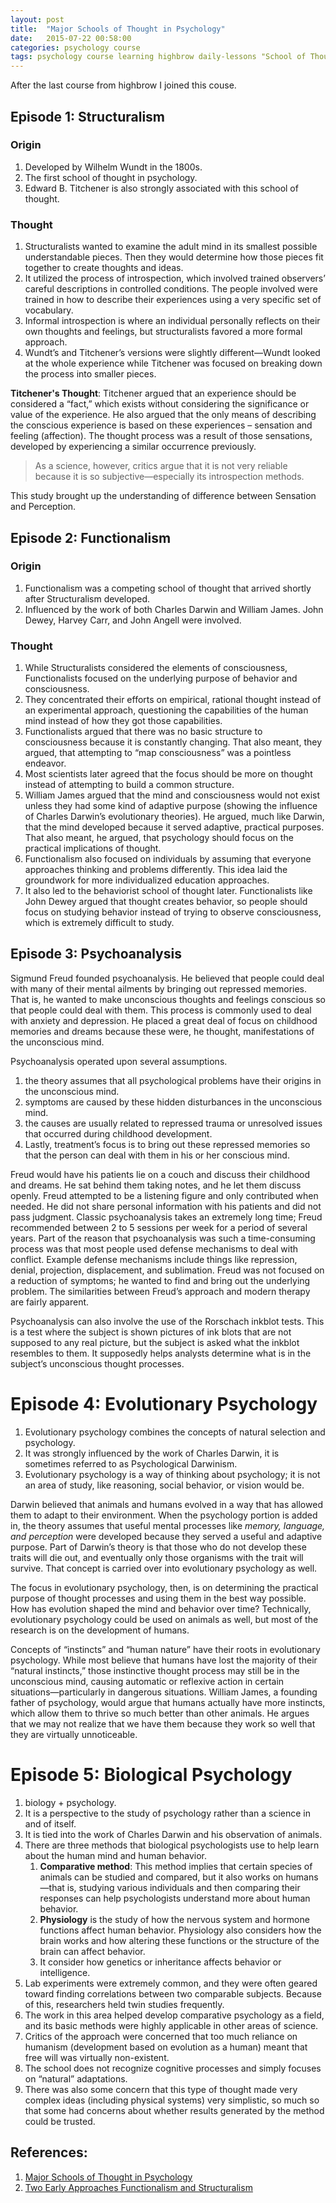 ```yaml
---
layout: post
title:  "Major Schools of Thought in Psychology"
date:   2015-07-22 00:58:00
categories: psychology course
tags: psychology course learning highbrow daily-lessons "School of Thought"
---
```


After the last course from highbrow I joined this couse.

## Episode 1: Structuralism

### Origin

1. Developed by Wilhelm Wundt in the 1800s.
2. The first school of thought in psychology.
3. Edward B. Titchener is also strongly associated with this school of thought.

### Thought

1. Structuralists wanted to examine the adult mind in its smallest possible understandable pieces. Then they would determine how those pieces fit together to create thoughts and ideas.
2. It utilized the process of introspection, which involved trained observers’ careful descriptions in controlled conditions. The people involved were trained in how to describe their experiences using a very specific set of vocabulary.
3. Informal introspection is where an individual personally reflects on their own thoughts and feelings, but structuralists favored a more formal approach. 
4. Wundt’s and Titchener’s versions were slightly different—Wundt looked at the whole experience while Titchener was focused on breaking down the process into smaller pieces.

**Titchener's Thought**: Titchener argued that an experience should be considered a “fact,” which exists without considering the significance or value of the experience. He also argued that the only means of describing the conscious experience is based on these experiences – sensation and feeling (affection). The thought process was a result of those sensations, developed by experiencing a similar occurrence previously.

> As a science, however, critics argue that it is not very reliable because it is so subjective—especially its introspection methods.

This study brought up the understanding of difference between Sensation and Perception.

## Episode 2: Functionalism

### Origin

1. Functionalism was a competing school of thought that arrived shortly after Structuralism developed.
2. Influenced by the work of both Charles Darwin and William James. John Dewey, Harvey Carr, and John Angell were involved.

### Thought

1. While Structuralists considered the elements of consciousness, Functionalists focused on the underlying purpose of behavior and consciousness.
2. They concentrated their efforts on empirical, rational thought instead of an experimental approach, questioning the capabilities of the human mind instead of how they got those capabilities.
3. Functionalists argued that there was no basic structure to consciousness because it is constantly changing. That also meant, they argued, that attempting to “map consciousness” was a pointless endeavor.
4. Most scientists later agreed that the focus should be more on thought instead of attempting to build a common structure.
5. William James argued that the mind and consciousness would not exist unless they had some kind of adaptive purpose (showing the influence of Charles Darwin’s evolutionary theories). He argued, much like Darwin, that the mind developed because it served adaptive, practical purposes. That also meant, he argued, that psychology should focus on the practical implications of thought.
6. Functionalism also focused on individuals by assuming that everyone approaches thinking and problems differently. This idea laid the groundwork for more individualized education approaches.
7. It also led to the behaviorist school of thought later. Functionalists like John Dewey argued that thought creates behavior, so people should focus on studying behavior instead of trying to observe consciousness, which is extremely difficult to study.

## Episode 3: Psychoanalysis
Sigmund Freud founded psychoanalysis. He believed that people could deal with many of their mental ailments by bringing out repressed memories. That is, he wanted to make unconscious thoughts and feelings conscious so that people could deal with them. This process is commonly used to deal with anxiety and depression. He placed a great deal of focus on childhood memories and dreams because these were, he thought, manifestations of the unconscious mind.

Psychoanalysis operated upon several assumptions.

1. the theory assumes that all psychological problems have their origins in the unconscious mind.
2. symptoms are caused by these hidden disturbances in the unconscious mind.
3. the causes are usually related to repressed trauma or unresolved issues that occurred during childhood development.
4. Lastly, treatment’s focus is to bring out these repressed memories so that the person can deal with them in his or her conscious mind.

Freud would have his patients lie on a couch and discuss their childhood and dreams. He sat behind them taking notes, and he let them discuss openly. Freud attempted to be a listening figure and only contributed when needed. He did not share personal information with his patients and did not pass judgment. Classic psychoanalysis takes an extremely long time; Freud recommended between 2 to 5 sessions per week for a period of several years. Part of the reason that psychoanalysis was such a time-consuming process was that most people used defense mechanisms to deal with conflict. Example defense mechanisms include things like repression, denial, projection, displacement, and sublimation. Freud was not focused on a reduction of symptoms; he wanted to find and bring out the underlying problem. The similarities between Freud’s approach and modern therapy are fairly apparent.

Psychoanalysis can also involve the use of the Rorschach inkblot tests. This is a test where the subject is shown pictures of ink blots that are not supposed to any real picture, but the subject is asked what the inkblot resembles to them. It supposedly helps analysts determine what is in the subject’s unconscious thought processes.

# Episode 4: Evolutionary Psychology

1. Evolutionary psychology combines the concepts of natural selection and psychology.
2. It was strongly influenced by the work of Charles Darwin, it is sometimes referred to as Psychological Darwinism.
3. Evolutionary psychology is a way of thinking about psychology; it is not an area of study, like reasoning, social behavior, or vision would be.

Darwin believed that animals and humans evolved in a way that has allowed them to adapt to their environment. When the psychology portion is added in, the theory assumes that useful mental processes like *memory, language, and perception* were developed because they served a useful and adaptive purpose. Part of Darwin’s theory is that those who do not develop these traits will die out, and eventually only those organisms with the trait will survive. That concept is carried over into evolutionary psychology as well.

The focus in evolutionary psychology, then, is on determining the practical purpose of thought processes and using them in the best way possible. How has evolution shaped the mind and behavior over time? Technically, evolutionary psychology could be used on animals as well, but most of the research is on the development of humans.

Concepts of “instincts” and “human nature” have their roots in evolutionary psychology. While most believe that humans have lost the majority of their “natural instincts,” those instinctive thought process may still be in the unconscious mind, causing automatic or reflexive action in certain situations—particularly in dangerous situations. William James, a founding father of psychology, would argue that humans actually have more instincts, which allow them to thrive so much better than other animals. He argues that we may not realize that we have them because they work so well that they are virtually unnoticeable.

# Episode 5: Biological Psychology

1. biology + psychology.
2. It is a perspective to the study of psychology rather than a science in and of itself.
3. It is tied into the work of Charles Darwin and his observation of animals.
4. There are three methods that biological psychologists use to help learn about the human mind and human behavior.
    1. **Comparative method**: This method implies that certain species of animals can be studied and compared, but it also works on humans—that is, studying various individuals and then comparing their responses can help psychologists understand more about human behavior.
    2. **Physiology** is the study of how the nervous system and hormone functions affect human behavior. Physiology also considers how the brain works and how altering these functions or the structure of the brain can affect behavior.
    3. It consider how genetics or inheritance affects behavior or intelligence.
5. Lab experiments were extremely common, and they were often geared toward finding correlations between two comparable subjects. Because of this, researchers held twin studies frequently.
6. The work in this area helped develop comparative psychology as a field, and its basic methods were highly applicable in other areas of science.
7. Critics of the approach were concerned that too much reliance on humanism (development based on evolution as a human) meant that free will was virtually non-existent.
8. The school does not recognize cognitive processes and simply focuses on “natural” adaptations.
9. There was also some concern that this type of thought made very complex ideas (including physical systems) very simplistic, so much so that some had concerns about whether results generated by the method could be trusted.

## References:

1. [Major Schools of Thought in Psychology](http://gohighbrow.com/portfolio/major-schools-of-thought-in-psychology/)
2. [Two Early Approaches Functionalism and Structuralism ](https://www.youtube.com/watch?v=qBe9qjX-Ahg)